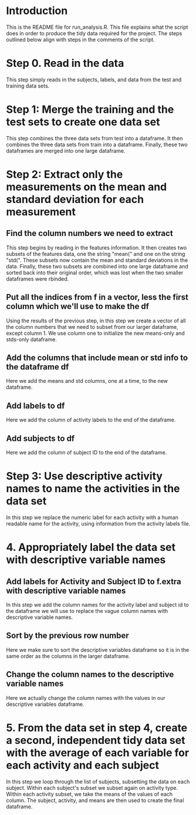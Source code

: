 # Introduction

This is the README file for run_analysis.R. This file explains what the script does in order to produce the tidy data required for the project. The steps outlined below align with steps in the comments of the script.

# Step 0. Read in the data
This step simply reads in the subjects, labels, and data from the test and training data sets.

# Step 1: Merge the training and the test sets to create one data set
This step combines the three data sets from test into a dataframe. It then combines the three data sets from train into a dataframe. Finally, these two dataframes are merged into one large dataframe.

# Step 2: Extract only the measurements on the mean and standard deviation for each measurement 
## Find the column numbers we need to extract
This step begins by reading in the features information. It then creates two subsets of the features data, one the string "mean(" and one on the string "std(". These subsets now contain the mean and standard deviations in the data. Finally, these two subsets are combined into one large dataframe and sorted back into their original order, which was lost when the two smaller dataframes were rbinded.    

## Put all the indices from f in a vector, less the first column which we'll use to make the df
Using the results of the previous step, in this step we create a vector of all the column numbers that we need to subset from our larger dataframe, except column 1. We use column one to initialize the new means-only and stds-only dataframe.

## Add the columns that include mean or std info to the dataframe df
Here we add the means and std columns, one at a time, to the new dataframe.

## Add labels to df
Here we add the column of activity labels to the end of the dataframe. 

## Add subjects to df
Here we add the column of subject ID to the end of the dataframe. 

# Step 3: Use descriptive activity names to name the activities in the data set 
In this step we replace the numeric label for each activity with a human readable name for the activity, using information from the activity labels file.

# 4. Appropriately label the data set with descriptive variable names
## Add labels for Activity and Subject ID to f.extra with descriptive variable names
In this step we add the column names for the activity label and subject id to the dataframe we will use to replace the vague column names with descriptive variable names. 

## Sort by the previous row number
Here we make sure to sort the descriptive variables dataframe so it is in the same order as the columns in the larger dataframe.

## Change the column names to the descriptive variable names
Here we actually change the column names with the values in our descriptive variables dataframe.

# 5. From the data set in step 4, create a second, independent tidy data set with the average of each variable for each activity and each subject
In this step we loop through the list of subjects, subsetting the data on each subject. Within each subject's subset we subset again on activity type. Within each activity subset, we take the means of the values of each column. The subject, activity, and means are then used to create the final dataframe. 
